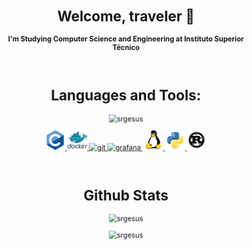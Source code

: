 <div align="center">

# Welcome, traveler 👋


**I'm Studying Computer Science and Engineering at Instituto Superior Técnico**

<br>

# Languages and Tools:
<p>
<img align="center" src="https://github-readme-stats.vercel.app/api/top-langs?username=srgesus&show_icons=true&locale=en&layout=compact&theme=dark" alt="srgesus" /></p>

<p align="center"> 
<a href="https://www.cprogramming.com/" target="_blank" rel="noreferrer"> 
<img src="https://raw.githubusercontent.com/devicons/devicon/master/icons/c/c-original.svg" alt="c" width="40" height="40"/> </a> 
<a href="https://www.docker.com/" target="_blank" rel="noreferrer"> <img src="https://raw.githubusercontent.com/devicons/devicon/master/icons/docker/docker-original-wordmark.svg" alt="docker" width="40" height="40"/> </a> 
<a href="https://git-scm.com/" target="_blank" rel="noreferrer"> <img src="https://www.vectorlogo.zone/logos/git-scm/git-scm-icon.svg" alt="git" width="40" height="40"/> </a> 
<a href="https://grafana.com" target="_blank" rel="noreferrer"> <img src="https://www.vectorlogo.zone/logos/grafana/grafana-icon.svg" alt="grafana" width="40" height="40"/> </a> 
<a href="https://www.linux.org/" target="_blank" rel="noreferrer"> <img src="https://raw.githubusercontent.com/devicons/devicon/master/icons/linux/linux-original.svg" alt="linux" width="40" height="40"/> </a> 
<a href="https://www.python.org" target="_blank" rel="noreferrer"> <img src="https://raw.githubusercontent.com/devicons/devicon/master/icons/python/python-original.svg" alt="python" width="40" height="40"/> </a> 
<a href="https://www.rust-lang.org" target="_blank" rel="noreferrer"> <img src="https://raw.githubusercontent.com/devicons/devicon/master/icons/rust/rust-plain.svg" alt="rust" width="40" height="40"/> </a> </p>

<br>

# Github Stats

<p><img align="center" src="https://github-readme-streak-stats.herokuapp.com/?user=srgesus&theme=dark" alt="srgesus" /></p>

<p><img align="center" src="https://github-readme-stats.vercel.app/api?username=srgesus&show_icons=true&locale=en&theme=dark" alt="srgesus" /></p>

</div>

